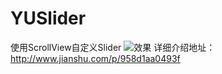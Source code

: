 # YUSlider
使用ScrollView自定义Slider
![效果](http://o8vdzuum3.bkt.clouddn.com/YUSliderDemo.gif)
详细介绍地址：http://www.jianshu.com/p/958d1aa0493f
